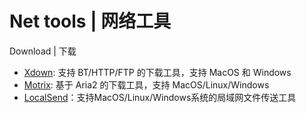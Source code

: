 # Net tools | 网络工具

Download | 下载
- [Xdown](https://www.xdown.org/): 支持 BT/HTTP/FTP 的下载工具，支持 MacOS 和 Windows
- [Motrix](https://motrix.app/): 基于 Aria2 的下载工具，支持 MacOS/Linux/Windows
- [LocalSend](https://localsend.org/)：支持MacOS/Linux/Windows系统的局域网文件传送工具
